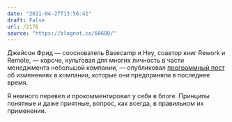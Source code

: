 ```yaml
---
date: "2021-04-27T13:56:41"
draft: False
url: /2176
source: "https://blognot.co/60680/"
---
```


Джейсон Фрид — сооснователь Basecamp и Hey, соавтор книг Rework и Remote, — короче, культовая для многих личность в части менеджмента небольшой компании, — опубликовал [программный пост](https://world.hey.com/jason/changes-at-basecamp-7f32afc5) об изменениях в компании, которые они предприняли в последнее время.

Я немного перевел и прокомментировал у себя в блоге. Принципы понятные и даже приятные, вопрос, как всегда, в правильном их применении.
